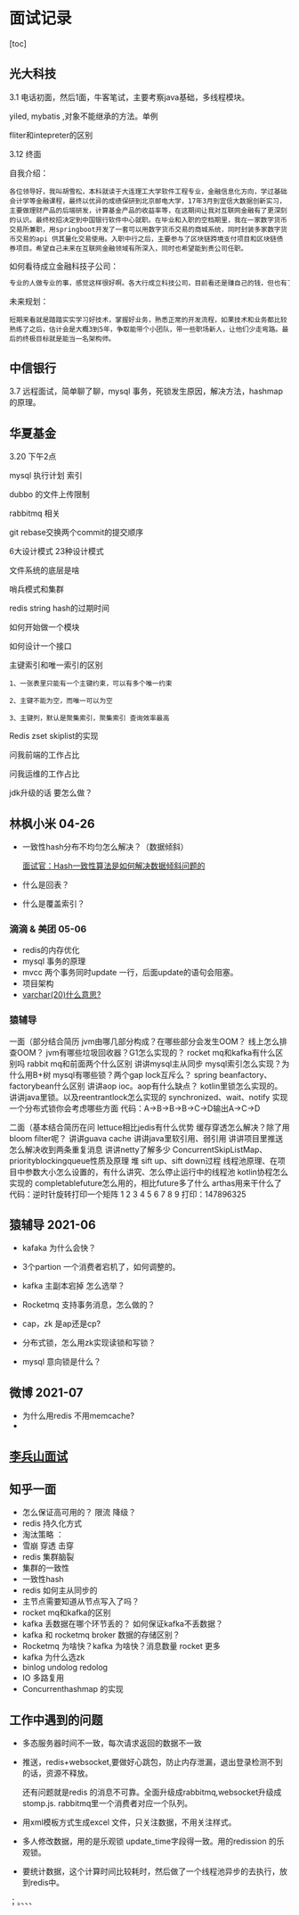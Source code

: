 # 面试记录

[toc]

## 光大科技 

3.1 电话初面，然后1面，牛客笔试，主要考察java基础，多线程模块。

yiled, mybatis ,对象不能继承的方法。单例

fliter和intepreter的区别

3.12 终面

自我介绍：

```
各位领导好，我叫胡雪松，本科就读于大连理工大学软件工程专业，金融信息化方向，学过基础会计学等金融课程，最终以优异的成绩保研到北京邮电大学，17年3月到宜信大数据创新实习，主要做理财产品的后端研发，计算基金产品的收益率等，在这期间让我对互联网金融有了更深刻的认识。最终校招决定到中国银行软件中心就职。在毕业和入职的空档期里，我在一家数字货币交易所兼职，用springboot开发了一套可以用数字货币交易的商城系统，同时封装多家数字货币交易的api 供其量化交易使用。入职中行之后，主要参与了区块链跨境支付项目和区块链债券项目。希望自己未来在互联网金融领域有所深入，同时也希望能到贵公司任职。
```



如何看待成立金融科技子公司：

```java
专业的人做专业的事，感觉这样很好啊。各大行成立科技公司，目前看还是赚自己的钱，但也有了更多的自主权，长远发展可以向外进行业务拓展，可以更有力于自身的科技能力提升！
```



未来规划：

```
短期来看就是踏踏实实学习好技术，掌握好业务，熟悉正常的开发流程，如果技术和业务都比较熟练了之后，估计会是大概3到5年，争取能带个小团队，带一些职场新人，让他们少走弯路。最后的终极目标就是能当一名架构师。
```

## 中信银行

3.7 远程面试，简单聊了聊，mysql 事务，死锁发生原因，解决方法，hashmap的原理。

## 华夏基金

3.20 下午2点

mysql 执行计划 索引

dubbo 的文件上传限制

rabbitmq 相关

git rebase交换两个commit的提交顺序

6大设计模式 23种设计模式

文件系统的底层是啥

哨兵模式和集群

redis string hash的过期时间

如何开始做一个模块

如何设计一个接口

主键索引和唯一索引的区别 

```
1、一张表里只能有一个主键约束，可以有多个唯一约束

2、主键不能为空，而唯一可以为空

3、主键列，默认是聚集索引，聚集索引 查询效率最高

```

Redis zset skiplist的实现

问我前端的工作占比

问我运维的工作占比

jdk升级的话 要怎么做？



## 林枫小米 04-26

* 一致性hash分布不均匀怎么解决？（数据倾斜）

  [面试官：Hash一致性算法是如何解决数据倾斜问题的](https://blog.csdn.net/weixin_42864905/article/details/105635577)

* 什么是回表？

* 什么是覆盖索引？

  

### 滴滴  & 美团 05-06

* redis的内存优化
* mysql 事务的原理
* mvcc  两个事务同时update 一行，后面update的语句会阻塞。
* 项目架构
* [varchar(20)什么意思?](https://www.cnblogs.com/lzh007blog/p/4437095.html)



### 猿辅导


一面（部分结合简历
jvm由哪几部分构成？在哪些部分会发生OOM？
线上怎么排查OOM？
jvm有哪些垃圾回收器？G1怎么实现的？
rocket mq和kafka有什么区别吗
rabbit mq和前面两个什么区别
讲讲mysql主从同步
mysql索引怎么实现？为什么用B+树
mysql有哪些锁？两个gap lock互斥么？
spring beanfactory、factorybean什么区别
讲讲aop ioc。aop有什么缺点？
kotlin里锁怎么实现的。讲讲java里锁。以及reentrantlock怎么实现的
synchronized、wait、notify
实现一个分布式锁你会考虑哪些方面
代码：A->B->B->B->C->D输出A->C->D

二面（基本结合简历在问
lettuce相比jedis有什么优势
缓存穿透怎么解决？除了用bloom filter呢？
讲讲guava cache
讲讲java里软引用、弱引用
讲讲项目里推送怎么解决收到两条重复消息
讲讲netty了解多少
ConcurrentSkipListMap、priorityblockingqueue性质及原理
堆 sift up、sift down过程
线程池原理、在项目中参数大小怎么设置的，有什么讲究、怎么停止运行中的线程池
kotlin协程怎么实现的
completablefuture怎么用的，相比future多了什么
arthas用来干什么了
代码：逆时针旋转打印一个矩阵
1 2 3
4 5 6 
7 8 9
打印：147896325



## 猿辅导 2021-06

* kafaka 为什么会快？

* 3个partion 一个消费者宕机了，如何调整的。
* kafka 主副本宕掉 怎么选举？
* Rocketmq  支持事务消息，怎么做的？
* cap，zk 是ap还是cp? 
* 分布式锁，怎么用zk实现读锁和写锁？
* mysql 意向锁是什么？

## 微博 2021-07

* 为什么用redis 不用memcache?
* 

##  [李兵山面试](https://note.youdao.com/ynoteshare1/index.html?id=ab59d775b7062e108c64f85fc71a68fd&type=note)

## 知乎一面 

* 怎么保证高可用的？  限流 降级？ 
* redis 持久化方式
* 淘汰策略 ：
* 雪崩 穿透 击穿
* redis 集群脑裂 
* 集群的一致性
* 一致性hash
* redis 如何主从同步的
* 主节点需要知道从节点写入了吗？
* rocket mq和kafka的区别
* kafka 丢数据在哪个环节丢的？ 如何保证kafka不丢数据？
* kafka 和 rocketmq broker 数据的存储区别？
* Rocketmq 为啥快？kafka 为啥快？消息数量 rocket 更多
* kafka 为什么选zk
* binlog undolog redolog
* IO 多路复用
* Concurrenthashmap  的实现

## 工作中遇到的问题



* 多态服务器时间不一致，每次请求返回的数据不一致

* 推送，redis+websocket,要做好心跳包，防止内存泄漏，退出登录检测不到的话，资源不释放。

  还有问题就是redis 的消息不可靠。全面升级成rabbitmq,websocket升级成stomp.js. rabbitmq里一个消费者对应一个队列。

* 用xml模板方式生成excel 文件，只关注数据，不用关注样式。

* 多人修改数据，用的是乐观锁 update_time字段得一致。用的redission 的乐观锁。

* 要统计数据，这个计算时间比较耗时，然后做了一个线程池异步的去执行，放到redis中。



















；。、、、

